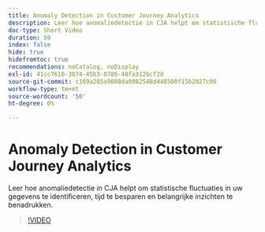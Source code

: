 ```yaml
---
title: Anomaly Detection in Customer Journey Analytics
description: Leer hoe anomaliedetectie in CJA helpt om statistische fluctuaties in uw gegevens te identificeren, tijd te besparen en belangrijke inzichten te benadrukken.
doc-type: Short Video
duration: 59
index: false
hide: true
hidefromtoc: true
recommendations: noCatalog, noDisplay
exl-id: 41cc7616-3874-45b3-8786-48fa312bcf2d
source-git-commit: c169a205a9088da0982548d448500f15b2027c06
workflow-type: tm+mt
source-wordcount: '50'
ht-degree: 0%

---
```


# Anomaly Detection in Customer Journey Analytics

Leer hoe anomaliedetectie in CJA helpt om statistische fluctuaties in uw gegevens te identificeren, tijd te besparen en belangrijke inzichten te benadrukken.

<!-- 72_S106_3442453_58_anomaly-detection-in-customer-journey-analytics -->
>[!VIDEO](https://video.tv.adobe.com/v/3459732/?learn=on&enablevpops=true&captions=dut)
